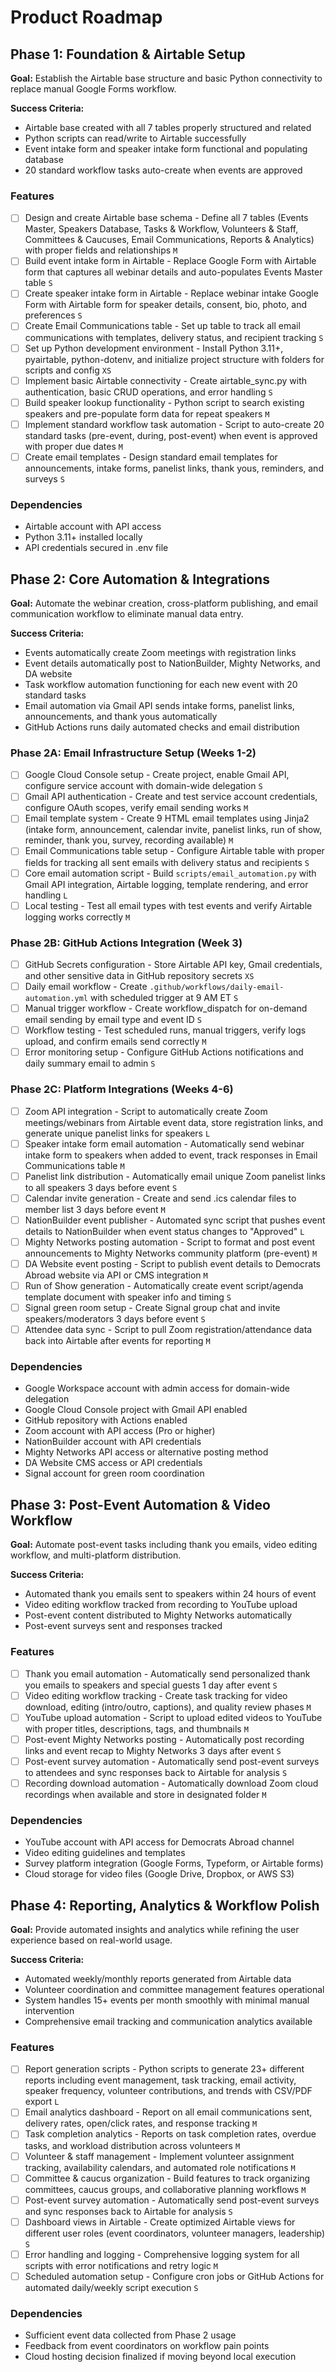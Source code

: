 # Product Roadmap

## Phase 1: Foundation & Airtable Setup

**Goal:** Establish the Airtable base structure and basic Python connectivity to replace manual Google Forms workflow.

**Success Criteria:**
- Airtable base created with all 7 tables properly structured and related
- Python scripts can read/write to Airtable successfully
- Event intake form and speaker intake form functional and populating database
- 20 standard workflow tasks auto-create when events are approved

### Features

- [ ] Design and create Airtable base schema - Define all 7 tables (Events Master, Speakers Database, Tasks & Workflow, Volunteers & Staff, Committees & Caucuses, Email Communications, Reports & Analytics) with proper fields and relationships `M`
- [ ] Build event intake form in Airtable - Replace Google Form with Airtable form that captures all webinar details and auto-populates Events Master table `S`
- [ ] Create speaker intake form in Airtable - Replace webinar intake Google Form with Airtable form for speaker details, consent, bio, photo, and preferences `S`
- [ ] Create Email Communications table - Set up table to track all email communications with templates, delivery status, and recipient tracking `S`
- [ ] Set up Python development environment - Install Python 3.11+, pyairtable, python-dotenv, and initialize project structure with folders for scripts and config `XS`
- [ ] Implement basic Airtable connectivity - Create airtable_sync.py with authentication, basic CRUD operations, and error handling `S`
- [ ] Build speaker lookup functionality - Python script to search existing speakers and pre-populate form data for repeat speakers `M`
- [ ] Implement standard workflow task automation - Script to auto-create 20 standard tasks (pre-event, during, post-event) when event is approved with proper due dates `M`
- [ ] Create email templates - Design standard email templates for announcements, intake forms, panelist links, thank yous, reminders, and surveys `S`

### Dependencies

- Airtable account with API access
- Python 3.11+ installed locally
- API credentials secured in .env file

## Phase 2: Core Automation & Integrations

**Goal:** Automate the webinar creation, cross-platform publishing, and email communication workflow to eliminate manual data entry.

**Success Criteria:**
- Events automatically create Zoom meetings with registration links
- Event details automatically post to NationBuilder, Mighty Networks, and DA website
- Task workflow automation functioning for each new event with 20 standard tasks
- Email automation via Gmail API sends intake forms, panelist links, announcements, and thank yous automatically
- GitHub Actions runs daily automated checks and email distribution

### Phase 2A: Email Infrastructure Setup (Weeks 1-2)

- [ ] Google Cloud Console setup - Create project, enable Gmail API, configure service account with domain-wide delegation `S`
- [ ] Gmail API authentication - Create and test service account credentials, configure OAuth scopes, verify email sending works `M`
- [ ] Email template system - Create 9 HTML email templates using Jinja2 (intake form, announcement, calendar invite, panelist links, run of show, reminder, thank you, survey, recording available) `M`
- [ ] Email Communications table setup - Configure Airtable table with proper fields for tracking all sent emails with delivery status and recipients `S`
- [ ] Core email automation script - Build `scripts/email_automation.py` with Gmail API integration, Airtable logging, template rendering, and error handling `L`
- [ ] Local testing - Test all email types with test events and verify Airtable logging works correctly `M`

### Phase 2B: GitHub Actions Integration (Week 3)

- [ ] GitHub Secrets configuration - Store Airtable API key, Gmail credentials, and other sensitive data in GitHub repository secrets `XS`
- [ ] Daily email workflow - Create `.github/workflows/daily-email-automation.yml` with scheduled trigger at 9 AM ET `S`
- [ ] Manual trigger workflow - Create workflow_dispatch for on-demand email sending by email type and event ID `S`
- [ ] Workflow testing - Test scheduled runs, manual triggers, verify logs upload, and confirm emails send correctly `M`
- [ ] Error monitoring setup - Configure GitHub Actions notifications and daily summary email to admin `S`

### Phase 2C: Platform Integrations (Weeks 4-6)

- [ ] Zoom API integration - Script to automatically create Zoom meetings/webinars from Airtable event data, store registration links, and generate unique panelist links for speakers `L`
- [ ] Speaker intake form email automation - Automatically send webinar intake form to speakers when added to event, track responses in Email Communications table `M`
- [ ] Panelist link distribution - Automatically email unique Zoom panelist links to all speakers 3 days before event `S`
- [ ] Calendar invite generation - Create and send .ics calendar files to member list 3 days before event `M`
- [ ] NationBuilder event publisher - Automated sync script that pushes event details to NationBuilder when event status changes to "Approved" `L`
- [ ] Mighty Networks posting automation - Script to format and post event announcements to Mighty Networks community platform (pre-event) `M`
- [ ] DA Website event posting - Script to publish event details to Democrats Abroad website via API or CMS integration `M`
- [ ] Run of Show generation - Automatically create event script/agenda template document with speaker info and timing `S`
- [ ] Signal green room setup - Create Signal group chat and invite speakers/moderators 3 days before event `S`
- [ ] Attendee data sync - Script to pull Zoom registration/attendance data back into Airtable after events for reporting `M`

### Dependencies

- Google Workspace account with admin access for domain-wide delegation
- Google Cloud Console project with Gmail API enabled
- GitHub repository with Actions enabled
- Zoom account with API access (Pro or higher)
- NationBuilder account with API credentials
- Mighty Networks API access or alternative posting method
- DA Website CMS access or API credentials
- Signal account for green room coordination

## Phase 3: Post-Event Automation & Video Workflow

**Goal:** Automate post-event tasks including thank you emails, video editing workflow, and multi-platform distribution.

**Success Criteria:**
- Automated thank you emails sent to speakers within 24 hours of event
- Video editing workflow tracked from recording to YouTube upload
- Post-event content distributed to Mighty Networks automatically
- Post-event surveys sent and responses tracked

### Features

- [ ] Thank you email automation - Automatically send personalized thank you emails to speakers and special guests 1 day after event `S`
- [ ] Video editing workflow tracking - Create task tracking for video download, editing (intro/outro, captions), and quality review phases `M`
- [ ] YouTube upload automation - Script to upload edited videos to YouTube with proper titles, descriptions, tags, and thumbnails `M`
- [ ] Post-event Mighty Networks posting - Automatically post recording links and event recap to Mighty Networks 3 days after event `S`
- [ ] Post-event survey automation - Automatically send post-event surveys to attendees and sync responses back to Airtable for analysis `S`
- [ ] Recording download automation - Automatically download Zoom cloud recordings when available and store in designated folder `M`

### Dependencies

- YouTube account with API access for Democrats Abroad channel
- Video editing guidelines and templates
- Survey platform integration (Google Forms, Typeform, or Airtable forms)
- Cloud storage for video files (Google Drive, Dropbox, or AWS S3)

## Phase 4: Reporting, Analytics & Workflow Polish

**Goal:** Provide automated insights and analytics while refining the user experience based on real-world usage.

**Success Criteria:**
- Automated weekly/monthly reports generated from Airtable data
- Volunteer coordination and committee management features operational
- System handles 15+ events per month smoothly with minimal manual intervention
- Comprehensive email tracking and communication analytics available

### Features

- [ ] Report generation scripts - Python scripts to generate 23+ different reports including event management, task tracking, email activity, speaker frequency, volunteer contributions, and trends with CSV/PDF export `L`
- [ ] Email analytics dashboard - Report on all email communications sent, delivery rates, open/click rates, and response tracking `M`
- [ ] Task completion analytics - Reports on task completion rates, overdue tasks, and workload distribution across volunteers `M`
- [ ] Volunteer & staff management - Implement volunteer assignment tracking, availability calendars, and automated role notifications `M`
- [ ] Committee & caucus organization - Build features to track organizing committees, caucus groups, and collaborative planning workflows `M`
- [ ] Post-event survey automation - Automatically send post-event surveys and sync responses back to Airtable for analysis `S`
- [ ] Dashboard views in Airtable - Create optimized Airtable views for different user roles (event coordinators, volunteer managers, leadership) `S`
- [ ] Error handling and logging - Comprehensive logging system for all scripts with error notifications and retry logic `M`
- [ ] Scheduled automation setup - Configure cron jobs or GitHub Actions for automated daily/weekly script execution `S`

### Dependencies

- Sufficient event data collected from Phase 2 usage
- Feedback from event coordinators on workflow pain points
- Cloud hosting decision finalized if moving beyond local execution